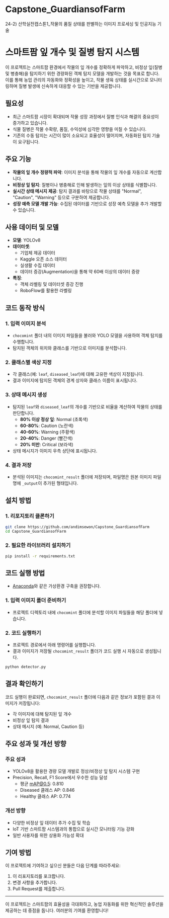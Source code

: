 # Capstone_GuardiansofFarm

24-2) 산학실전캡스톤1\_작물의 품질 상태를 판별하는 이미지 프로세싱 및 인공지능 기술

# 스마트팜 잎 개수 및 질병 탐지 시스템

이 프로젝트는 스마트팜 환경에서 작물의 잎 개수를 정확하게 파악하고, 비정상 잎(질병 및 병충해)을 탐지하기 위한 경량화된 객체 탐지 모델을 개발하는 것을 목표로 합니다. 이를 통해 농업 관리의 자동화와 정확성을 높이고, 작물 생육 상태를 실시간으로 모니터링하며 질병 발생에 신속하게 대응할 수 있는 기반을 제공합니다.

## 필요성

- 최근 스마트팜 시장이 확대되며 작물 성장 과정에서 질병 인식과 해결의 중요성이 증가하고 있습니다.
- 식물 질병은 작물 수확량, 품질, 수익성에 심각한 영향을 미칠 수 있습니다.
- 기존의 수동 탐지는 시간이 많이 소요되고 효율성이 떨어지며, 자동화된 탐지 기술이 요구됩니다.

## 주요 기능

- **작물의 잎 개수 정량적 파악**: 이미지 분석을 통해 작물의 잎 개수를 자동으로 계산합니다.
- **비정상 잎 탐지**: 질병이나 병충해로 인해 발생하는 잎의 이상 상태를 식별합니다.
- **실시간 상태 메시지 제공**: 탐지 결과를 바탕으로 작물 상태를 "Normal", "Caution", "Warning" 등으로 구분하여 제공합니다.
- **성장 예측 모델 개발 가능**: 수집된 데이터를 기반으로 성장 예측 모델을 추가 개발할 수 있습니다.

## 사용 데이터 및 모델

- **모델**: YOLOv8
- **데이터셋**:
  - 기업체 제공 데이터
  - Kaggle 오픈 소스 데이터
  - 실생활 수집 데이터
  - 데이터 증강(Augmentation)을 통해 약 60배 이상의 데이터 증량
- **특징**:
  - 객체 라벨링 및 데이터셋 증강 진행
  - RoboFlow를 활용한 라벨링

## 코드 동작 방식

### 1. 입력 이미지 분석

- `chocomint` 폴더 내의 이미지 파일들을 불러와 YOLO 모델을 사용하여 객체 탐지를 수행합니다.
- 탐지된 객체의 위치와 클래스를 기반으로 이미지를 분석합니다.

### 2. 클래스별 색상 지정

- 각 클래스(예: `leaf`, `diseased_leaf`)에 대해 고유한 색상이 지정됩니다.
- 결과 이미지에 탐지된 객체의 경계 상자와 클래스 이름이 표시됩니다.

### 3. 상태 메시지 생성

- 탐지된 `leaf`와 `diseased_leaf`의 개수를 기반으로 비율을 계산하여 작물의 상태를 판단합니다.
  - **80% 이상 정상 잎**: Normal (초록색)
  - **60-80%**: Caution (노란색)
  - **40-60%**: Warning (주황색)
  - **20-40%**: Danger (빨간색)
  - **20% 미만**: Critical (보라색)
- 상태 메시지가 이미지 우측 상단에 표시됩니다.

### 4. 결과 저장

- 분석된 이미지는 `chocomint_result` 폴더에 저장되며, 파일명은 원본 이미지 파일명에 `_output`이 추가된 형태입니다.

## 설치 방법

### 1. 리포지토리 클론하기

```bash
git clone https://github.com/andimsewon/Capstone_GuardiansofFarm
cd Capstone_GuardiansofFarm
```

### 2. 필요한 라이브러리 설치하기

```bash
pip install -r requirements.txt
```

## 코드 실행 방법

- [Anaconda](https://www.anaconda.com/)와 같은 가상환경 구축을 권장합니다.

### 1. 입력 이미지 폴더 준비하기

- 프로젝트 디렉토리 내에 `chocomint` 폴더에 분석할 이미지 파일들을 해당 폴더에 넣습니다.

### 2. 코드 실행하기

- 프로젝트 경로에서 아래 명령어를 실행합니다.
- 결과 이미지가 저장될 `chocomint_result` 폴더가 코드 실행 시 자동으로 생성됩니다.

```bash
python detector.py
```

## 결과 확인하기

코드 실행이 완료되면, `chocomint_result` 폴더에 다음과 같은 정보가 포함된 결과 이미지가 저장됩니다:

- 각 이미지에 대해 탐지된 잎 개수
- 비정상 잎 탐지 결과
- 상태 메시지 (예: Normal, Caution 등)

## 주요 성과 및 개선 방향

### 주요 성과

- YOLOv8을 활용한 경량 모델 개발로 정상/비정상 잎 탐지 시스템 구현
- Precision, Recall, F1 Score에서 우수한 성능 달성
  - 평균 mAP@0.5: 0.810
  - Diseased 클래스 AP: 0.846
  - Healthy 클래스 AP: 0.774

### 개선 방향

- 다양한 비정상 잎 데이터 추가 수집 및 학습
- IoT 기반 스마트팜 시스템과의 통합으로 실시간 모니터링 기능 강화
- 일반 사용자를 위한 상용화 가능성 확대

## 기여 방법

이 프로젝트에 기여하고 싶으신 분들은 다음 단계를 따라주세요:

1. 이 리포지토리를 포크합니다.
2. 변경 사항을 추가합니다.
3. Pull Request를 제출합니다.

---

이 프로젝트는 스마트팜의 효율성을 극대화하고, 농업 자동화를 위한 혁신적인 솔루션을 제공하는 데 중점을 둡니다. 여러분의 기여를 환영합니다!
